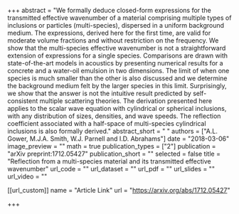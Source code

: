 +++
abstract = "We formally deduce closed-form expressions for the transmitted effective wavenumber of a material comprising multiple types of inclusions or particles (multi-species), dispersed in a uniform background medium. The expressions, derived here for the first time, are valid for moderate volume fractions and without restriction on the frequency. We show that the multi-species effective wavenumber is not a straightforward extension of expressions for a single species. Comparisons are drawn with state-of-the-art models in acoustics by presenting numerical results for a concrete and a water-oil emulsion in two dimensions. The limit of when one species is much smaller than the other is also discussed and we determine the background medium felt by the larger species in this limit. Surprisingly, we show that the answer is not the intuitive result predicted by self-consistent multiple scattering theories. The derivation presented here applies to the scalar wave equation with cylindrical or spherical inclusions, with any distribution of sizes, densities, and wave speeds. The reflection coefficient associated with a half-space of multi-species cylindrical inclusions is also formally derived."
abstract_short = " "
authors = ["A.L. Gower, M.J.A. Smith, W.J. Parnell and I.D. Abrahams"]
date = "2018-03-06"
image_preview = ""
math = true
publication_types = ["2"]
publication = "arXiv preprint:1712.05427"
publication_short = ""
selected = false
title = "Reflection from a multi-species material and its transmitted effective wavenumber"
url_code = ""
url_dataset = ""
url_pdf = ""
url_slides = ""
url_video = ""


[[url_custom]]
name = "Article Link"
url = "https://arxiv.org/abs/1712.05427"

+++
